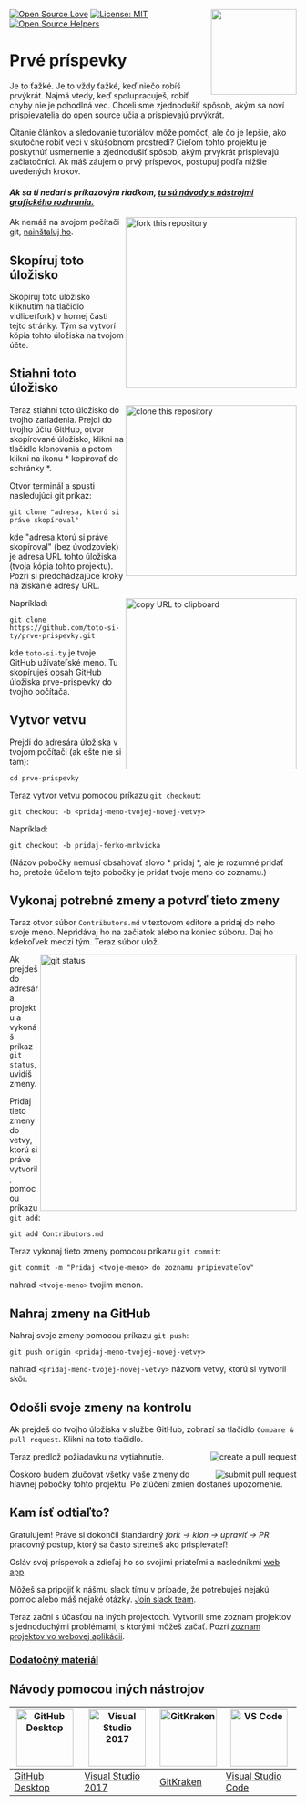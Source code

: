 [![Open Source Love](https://badges.frapsoft.com/os/v1/open-source.svg?v=103)](https://github.com/ellerbrock/open-source-badges/)
[<img align="right" width="150" src="https://firstcontributions.github.io/assets/Readme/join-slack-team.png">](https://join.slack.com/t/firstcontributors/shared_invite/zt-1hg51qkgm-Xc7HxhsiPYNN3ofX2_I8FA)
[![License: MIT](https://img.shields.io/badge/License-MIT-green.svg)](https://opensource.org/licenses/MIT)
[![Open Source Helpers](https://www.codetriage.com/roshanjossey/first-contributions/badges/users.svg)](https://www.codetriage.com/roshanjossey/first-contributions)


# Prvé príspevky

Je to ťažké. Je to vždy ťažké, keď niečo robíš prvýkrát. Najmä vtedy, keď spolupracuješ, robiť chyby nie je pohodlná vec. Chceli sme zjednodušiť spôsob, akým sa noví prispievatelia do open source učia a prispievajú prvýkrát.

Čítanie článkov a sledovanie tutoriálov môže pomôcť, ale čo je lepšie, ako skutočne robiť veci v skúšobnom prostredí? Cieľom tohto projektu je poskytnúť usmernenie a zjednodušiť spôsob, akým prvýkrát prispievajú začiatočníci. Ak máš záujem o prvý príspevok, postupuj podľa nižšie uvedených krokov.

#### *Ak sa ti nedarí s príkazovým riadkom, [tu sú návody s nástrojmi grafického rozhrania.]( #návody-pomocou-iných-nástrojov )*

<img align="right" width="300" src="https://firstcontributions.github.io/assets/Readme/fork.png" alt="fork this repository" />

Ak nemáš na svojom počítači git, [nainštaluj ho]( https://help.github.com/articles/set-up-git/).

## Skopíruj toto úložisko

Skopíruj toto úložisko kliknutím na tlačidlo vidlice(fork) v hornej časti tejto stránky.
Tým sa vytvorí kópia tohto úložiska na tvojom účte.

## Stiahni toto úložisko

<img align="right" width="300" src="https://firstcontributions.github.io/assets/Readme/clone.png" alt="clone this repository" />

Teraz stiahni toto úložisko do tvojho zariadenia. Prejdi do tvojho účtu GitHub, otvor skopírované úložisko, klikni na tlačidlo klonovania a potom klikni na ikonu * kopírovať do schránky *.

Otvor terminál a spusti nasledujúci git príkaz:

```
git clone "adresa, ktorú si práve skopíroval"
```
kde "adresa ktorú si práve skopíroval" (bez úvodzoviek) je adresa URL tohto úložiska (tvoja kópia tohto projektu). Pozri si predchádzajúce kroky na získanie adresy URL.

<img align="right" width="300" src="https://firstcontributions.github.io/assets/Readme/copy-to-clipboard.png" alt="copy URL to clipboard" />

Napríklad:
```
git clone https://github.com/toto-si-ty/prve-prispevky.git
```
kde `toto-si-ty` je tvoje GitHub užívateľské meno. Tu skopíruješ obsah GitHub úložiska prve-prispevky do tvojho počítača.

## Vytvor vetvu

Prejdi do adresára úložiska v tvojom počítači (ak ešte nie si tam):

```
cd prve-prispevky
```
Teraz vytvor vetvu pomocou príkazu `git checkout`:
```
git checkout -b <pridaj-meno-tvojej-novej-vetvy>
```

Napríklad:
```
git checkout -b pridaj-ferko-mrkvicka
```
(Názov pobočky nemusí obsahovať slovo * pridaj *, ale je rozumné pridať ho, pretože účelom tejto pobočky je pridať tvoje meno do zoznamu.)

## Vykonaj potrebné zmeny a potvrď tieto zmeny

Teraz otvor súbor `Contributors.md` v textovom editore a pridaj do neho svoje meno. Nepridávaj ho na začiatok alebo na koniec súboru. Daj ho kdekoľvek medzi tým. Teraz súbor ulož.

<img align="right" width="450" src="https://firstcontributions.github.io/assets/Readme/git-status.png" alt="git status" />

Ak prejdeš do adresára projektu a vykonáš príkaz `git status`, uvidíš zmeny.

Pridaj tieto zmeny do vetvy, ktorú si práve vytvoril, pomocou príkazu `git add`:

```
git add Contributors.md
```

Teraz vykonaj tieto zmeny pomocou príkazu `git commit`:
```
git commit -m "Pridaj <tvoje-meno> do zoznamu pripievateľov"
```
nahraď `<tvoje-meno>` tvojim menon.

## Nahraj zmeny na GitHub

Nahraj svoje zmeny pomocou príkazu `git push`:
```
git push origin <pridaj-meno-tvojej-novej-vetvy>
```
nahraď `<pridaj-meno-tvojej-novej-vetvy>` názvom vetvy, ktorú si vytvoril skôr.

## Odošli svoje zmeny na kontrolu

Ak prejdeš do tvojho úložiska v službe GitHub, zobrazí sa tlačidlo `Compare & pull request`. Klikni na toto tlačidlo.

<img style="float: right;" src="https://firstcontributions.github.io/assets/Readme/compare-and-pull.png" alt="create a pull request" />

Teraz predlož požiadavku na vytiahnutie.

<img style="float: right;" src="https://firstcontributions.github.io/assets/Readme/submit-pull-request.png" alt="submit pull request" />


Čoskoro budem zlučovat všetky vaše zmeny do hlavnej pobočky tohto projektu. Po zlúčení zmien dostaneš upozornenie.

## Kam ísť odtiaľto?

Gratulujem! Práve si dokončil štandardný _fork -> klon -> upraviť -> PR_ pracovný postup, ktorý sa často stretneš ako prispievateľ!

Osláv svoj príspevok a zdieľaj ho so svojimi priateľmi a nasledníkmi [web app](https://roshanjossey.github.io/first-contributions/#social-share).

Môžeš sa pripojiť k nášmu slack tímu v prípade, že potrebuješ nejakú pomoc alebo máš nejaké otázky. [Join slack team](https://join.slack.com/t/firstcontributors/shared_invite/zt-1hg51qkgm-Xc7HxhsiPYNN3ofX2_I8FA).

Teraz začni s účasťou na iných projektoch. Vytvorili sme zoznam projektov s jednoduchými problémami, s ktorými môžeš začať. Pozri [zoznam projektov vo webovej aplikácii](https://roshanjossey.github.io/first-contributions/#project-list).

### [Dodatočný materiál](../additional-material/git_workflow_scenarios/additional-material.md)


## Návody pomocou iných nástrojov

|<a href="../github-desktop-tutorial.md"><img alt="GitHub Desktop" src="https://desktop.github.com/images/desktop-icon.svg" width="100"></a>|<a href="../github-windows-vs2017-tutorial.md"><img alt="Visual Studio 2017" src="https://upload.wikimedia.org/wikipedia/commons/c/cd/Visual_Studio_2017_Logo.svg" width="100"></a>|<a href="../gitkraken-tutorial.md"><img alt="GitKraken" src="https://firstcontributions.github.io/assets/Readme/gk-icon.png" width="100"></a>|<a href="../github-windows-vs-code-tutorial.md"><img alt="VS Code" src="https://upload.wikimedia.org/wikipedia/commons/2/2d/Visual_Studio_Code_1.18_icon.svg" width=100></a>|
|---|---|---|---|
|[GitHub Desktop](../github-desktop-tutorial.md)|[Visual Studio 2017](../github-windows-vs2017-tutorial.md)|[GitKraken](../gitkraken-tutorial.md)|[Visual Studio Code](../github-windows-vs-code-tutorial.md)|

